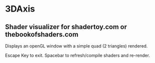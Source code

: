 # 3DAxis
## Shader visualizer for shadertoy.com or thebookofshaders.com

Displays an openGL window with a simple quad (2 triangles) rendered.

Escape Key to exit. Spacebar to refresh/compile shaders and re-render.
